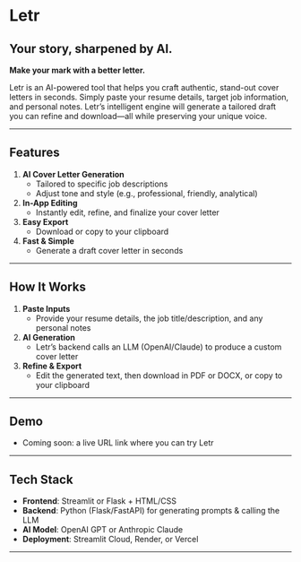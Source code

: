 # Letr
## Your story, sharpened by AI.


**Make your mark with a better letter.**

Letr is an AI-powered tool that helps you craft authentic, stand-out cover letters in seconds. Simply paste your resume details, target job information, and personal notes. Letr’s intelligent engine will generate a tailored draft you can refine and download—all while preserving your unique voice.

---

## Features
1. **AI Cover Letter Generation**  
   - Tailored to specific job descriptions
   - Adjust tone and style (e.g., professional, friendly, analytical)
2. **In-App Editing**  
   - Instantly edit, refine, and finalize your cover letter
3. **Easy Export**  
   - Download or copy to your clipboard
4. **Fast & Simple**  
   - Generate a draft cover letter in seconds

---

## How It Works
1. **Paste Inputs**  
   - Provide your resume details, the job title/description, and any personal notes
2. **AI Generation**  
   - Letr’s backend calls an LLM (OpenAI/Claude) to produce a custom cover letter
3. **Refine & Export**  
   - Edit the generated text, then download in PDF or DOCX, or copy to your clipboard

---

## Demo
- Coming soon: a live URL link where you can try Letr

---

## Tech Stack
- **Frontend**: Streamlit or Flask + HTML/CSS
- **Backend**: Python (Flask/FastAPI) for generating prompts & calling the LLM
- **AI Model**: OpenAI GPT or Anthropic Claude
- **Deployment**: Streamlit Cloud, Render, or Vercel

---
